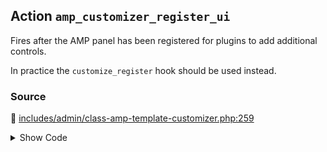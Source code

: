 ## Action `amp_customizer_register_ui`


Fires after the AMP panel has been registered for plugins to add additional controls.

In practice the `customize_register` hook should be used instead.

### Source

:link: [includes/admin/class-amp-template-customizer.php:259](../../includes/admin/class-amp-template-customizer.php#L259)

<details>
<summary>Show Code</summary>

```php
do_action( 'amp_customizer_register_ui', $this->wp_customize );
```

</details>
